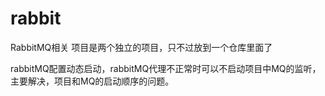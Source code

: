 # rabbit
RabbitMQ相关
项目是两个独立的项目，只不过放到一个仓库里面了

rabbitMQ配置动态启动，rabbitMQ代理不正常时可以不启动项目中MQ的监听，主要解决，项目和MQ的启动顺序的问题。
